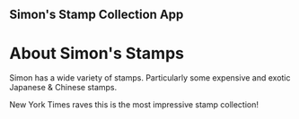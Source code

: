 Simon's Stamp Collection App
-----

# About Simon's Stamps


Simon has a wide variety of stamps. Particularly some expensive and exotic Japanese & Chinese stamps.  

New York Times raves this is the most impressive stamp collection!
